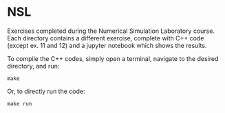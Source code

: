 # NSL
Exercises completed during the Numerical Simulation Laboratory course. Each directory contains a different exercise, complete with C++ code (except ex. 11 and 12) and a jupyter notebook which shows the results.

To compile the C++ codes, simply open a terminal, navigate to the desired directory, and run:

`make`

Or, to directly run the code:

`make run`

